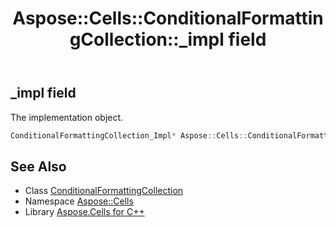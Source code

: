 ﻿---
title: Aspose::Cells::ConditionalFormattingCollection::_impl field
linktitle: _impl
second_title: Aspose.Cells for C++ API Reference
description: 'Aspose::Cells::ConditionalFormattingCollection::_impl field. The implementation object in C++.'
type: docs
weight: 1100
url: /cpp/aspose.cells/conditionalformattingcollection/_impl/
---
## _impl field


The implementation object.

```cpp
ConditionalFormattingCollection_Impl* Aspose::Cells::ConditionalFormattingCollection::_impl
```

## See Also

* Class [ConditionalFormattingCollection](../)
* Namespace [Aspose::Cells](../../)
* Library [Aspose.Cells for C++](../../../)
